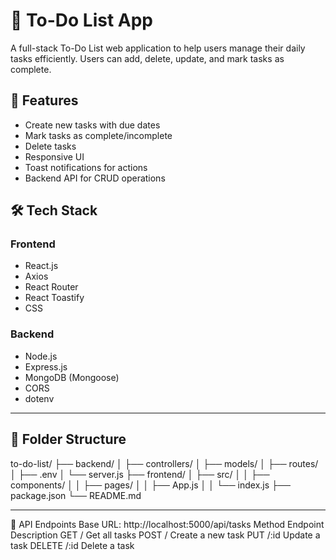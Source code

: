 # 📝 To-Do List App

A full-stack To-Do List web application to help users manage their daily tasks efficiently. Users can add, delete, update, and mark tasks as complete.

## 🚀 Features

- Create new tasks with due dates
- Mark tasks as complete/incomplete
- Delete tasks
- Responsive UI
- Toast notifications for actions
- Backend API for CRUD operations

## 🛠️ Tech Stack

### Frontend
- React.js
- Axios
- React Router
- React Toastify
- CSS 

### Backend
- Node.js
- Express.js
- MongoDB (Mongoose)
- CORS
- dotenv

---

## 📁 Folder Structure

to-do-list/
├── backend/
│ ├── controllers/
│ ├── models/
│ ├── routes/
│ ├── .env
│ └── server.js
├── frontend/
│ ├── src/
│ │ ├── components/
│ │ ├── pages/
│ │ ├── App.js
│ │ └── index.js
├── package.json
└── README.md


---

🧪 API Endpoints
Base URL: http://localhost:5000/api/tasks
Method	Endpoint	Description
GET	/	Get all tasks
POST	/	Create a new task
PUT	/:id	Update a task
DELETE	/:id	Delete a task
